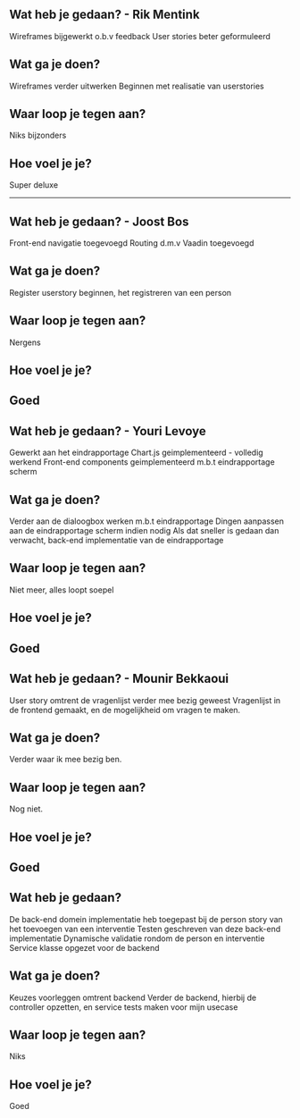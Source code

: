 ## Wat heb je gedaan? - Rik Mentink
Wireframes bijgewerkt o.b.v feedback
User stories beter geformuleerd

## Wat ga je doen?
Wireframes verder uitwerken
Beginnen met realisatie van userstories

## Waar loop je tegen aan? 
Niks bijzonders

## Hoe voel je je?
Super deluxe

---
## Wat heb je gedaan? - Joost Bos
Front-end navigatie toegevoegd
Routing d.m.v Vaadin toegevoegd

## Wat ga je doen?
Register userstory beginnen, het registreren van een person

## Waar loop je tegen aan?
Nergens

## Hoe voel je je?
Goed
---
## Wat heb je gedaan? - Youri Levoye
Gewerkt aan het eindrapportage
Chart.js geimplementeerd - volledig werkend
Front-end components geimplementeerd m.b.t eindrapportage scherm

## Wat ga je doen?
Verder aan de dialoogbox werken m.b.t eindrapportage
Dingen aanpassen aan de eindrapportage scherm indien nodig
Als dat sneller is gedaan dan verwacht, back-end implementatie van de eindrapportage

## Waar loop je tegen aan?
Niet meer, alles loopt soepel

## Hoe voel je je?
Goed
---
## Wat heb je gedaan? - Mounir Bekkaoui
User story omtrent de vragenlijst verder mee bezig geweest
Vragenlijst in de frontend gemaakt, en de mogelijkheid om vragen te maken.

## Wat ga je doen?
Verder waar ik mee bezig ben.

## Waar loop je tegen aan?
Nog niet.

## Hoe voel je je?
Goed
---
## Wat heb je gedaan?
De back-end domein implementatie heb toegepast bij de person story van het toevoegen van een interventie
Testen geschreven van deze back-end implementatie
Dynamische validatie rondom de person en interventie
Service klasse opgezet voor de backend

## Wat ga je doen?
Keuzes voorleggen omtrent backend
Verder de backend, hierbij de controller opzetten, en service tests maken voor mijn usecase

## Waar loop je tegen aan?
Niks

## Hoe voel je je?
Goed
